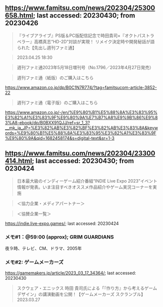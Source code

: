 ## https://www.famitsu.com/news/202304/25300658.html; last accessed: 20230430; from 20230426

>『ライブアライブ』PS版＆PC版配信記念で時田貴司×『オクトパストラベラー』高橋真志“HD-2D”対談が実現！ リメイク決定時や開発秘話が語られた【先出し週刊ファミ通】

> 2023.04.25 18:30 

> 週刊ファミ通2023年5月18日増刊号（No.1796／2023年4月27日発売）

> 週刊ファミ通（紙版）のご購入はこちら

https://www.amazon.co.jp/dp/B0C1N7R774/?tag=famitsucom-article-3852-22

> 週刊ファミ通（電子版）のご購入はこちら

https://www.amazon.co.jp/-/en/%E9%80%B1%E5%88%8A%E3%83%95%E3%82%A1%E3%83%9F%E9%80%9A%E7%B7%A8%E9%9B%86%E9%83%A8-ebook/dp/B0BXX91QJJ/ref=sr_1_3?__mk_ja_JP=%E3%82%AB%E3%82%BF%E3%82%AB%E3%83%8A&keywords=%E9%80%B1%E5%88%8A%E3%83%95%E3%82%A1%E3%83%9F%E9%80%9A&qid=1682458174&s=digital-text&sr=1-3


## https://www.famitsu.com/news/202304/23300414.html; last accessed: 20230430; from 0230424

> 日本最大級のインディーゲーム紹介番組“INDIE Live Expo 2023”イベント情報が発表。いま注目すべきオススメ作品紹介やゲーム実況コーナーを実施

> ＜協力企業・メディアパートナー＞

> ＜協賛企業一覧＞


https://indie.live-expo.games/; last accessed: 20230424

### メモ#1：@59:00 (approx); GRIM GUARDIANS

夜９時、テレビ、CM、ドラマ、2005年

### メモ#2: ゲームメーカーズ

https://gamemakers.jp/article/2023_03_17_34364/; last accessed: 20230430

> スクウェア・エニックス 時田 貴司氏による「『作り方』から考えるゲームデザイン」の講演動画を公開！【ゲームメーカーズ スクランブル】
2023.03.27


